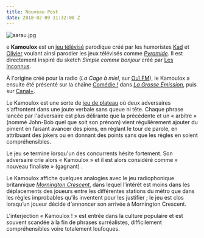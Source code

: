 ```yaml
---
title: Nouveau Post
date: 2018-02-09 11:32:00 Z
---
```


![aarau.jpg](/uploads/aarau.jpg)

e **Kamoulox** est un [jeu télévisé](https://fr.wikipedia.org/wiki/Jeu_t%C3%A9l%C3%A9vis%C3%A9 "Jeu télévisé") parodique créé par les humoristes [Kad](https://fr.wikipedia.org/wiki/Kad_Merad "Kad Merad") et [Olivier](https://fr.wikipedia.org/wiki/Olivier_Baroux "Olivier Baroux") voulant ainsi parodier les jeux télévisés comme *[Pyramide](https://fr.wikipedia.org/wiki/Pyramide_(jeu_t%C3%A9l%C3%A9vis%C3%A9) "Pyramide (jeu télévisé)")*. Il est directement inspiré du sketch *Simple comme bonjour* créé par [Les Inconnus](https://fr.wikipedia.org/wiki/Les_Inconnus "Les Inconnus").

À l'origine créé pour la radio (*La Cage à miel*, sur [Ouï FM](https://fr.wikipedia.org/wiki/Ou%C3%AF_FM "Ouï FM")), le Kamoulox a ensuite été présenté sur la chaîne [Comédie !](https://fr.wikipedia.org/wiki/Com%C3%A9die_! "Comédie !") dans *[La Grosse Émission](https://fr.wikipedia.org/wiki/La_Grosse_%C3%89mission "La Grosse Émission")*, puis sur [Canal\+](https://fr.wikipedia.org/wiki/Canal%2B "Canal+").

Le Kamoulox est une sorte de [jeu de plateau](https://fr.wikipedia.org/wiki/Jeu_de_plateau "Jeu de plateau") où deux adversaires s'affrontent dans une joute verbale sans queue ni tête. Chaque phrase lancée par l'adversaire est plus délirante que la précédente et un « arbitre » (nommé John-Bob quel que soit son prénom) vient régulièrement ajouter du piment en faisant avancer des pions, en réglant le tour de parole, en attribuant des jokers ou en donnant des points sans que les règles en soient compréhensibles.

Le jeu se termine lorsqu'un des concurrents hésite fortement. Son adversaire crie alors « Kamoulox » et il est alors considéré comme « nouveau finaliste » (gagnant) .

Le Kamoulox affiche quelques analogies avec le jeu radiophonique britannique *[Mornington Crescent](https://fr.wikipedia.org/wiki/Mornington_Crescent_(jeu) "Mornington Crescent (jeu)")*, dans lequel l’intérêt est moins dans les déplacements des joueurs entre les différentes stations du métro que dans les règles improbables qu’ils inventent pour les justifier ; le jeu est clos lorsqu’un joueur décide d'annoncer son arrivée à Mornington Crescent.

L'interjection « Kamoulox ! » est entrée dans la culture populaire et est souvent scandée à la fin de phrases surréalistes, difficilement compréhensibles voire totalement loufoques.